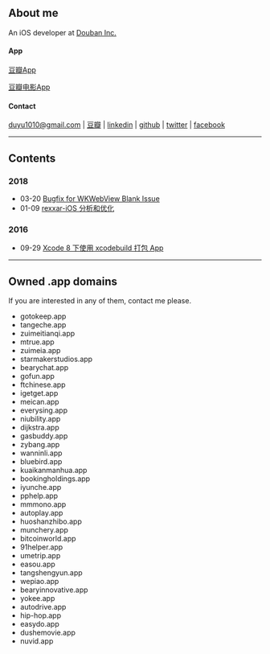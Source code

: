## About me

An iOS developer at [Douban Inc.](https://www.douban.com/) 

#### App

[豆瓣App](https://itunes.apple.com/cn/app/dou-ban/id907002334?mt=8)

[豆瓣电影App](https://itunes.apple.com/hk/app/dou-ban-dian-ying-quan-guo/id446745748?mt=8)

#### Contact

duyu1010@gmail.com |
[豆瓣](https://www.douban.com/people/bigyelow/) |
[linkedin](https://www.linkedin.com/in/%E6%9D%9C%E7%85%9C-%E9%BB%84-50b423b6?trk=nav_responsive_tab_profile_pic) |
[github](https://github.com/bigyelow) |
[twitter](https://twitter.com/bigyelow) |
[facebook](https://www.facebook.com/duyu.huang.5)

* * *

## Contents

### 2018

*   03-20 [Bugfix for WKWebView Blank Issue](https://github.com/bigyelow/bigyelow.github.io/blob/master/2018/%20Bugfix%20for%20WKWebView%20Blank%20Issue.md)
*   01-09 [rexxar-iOS 分析和优化](https://github.com/bigyelow/bigyelow.github.io/blob/master/2018/rexxar-iOS%20%E5%88%86%E6%9E%90%E5%92%8C%E4%BC%98%E5%8C%96.md)

### 2016

*   09-29 [Xcode 8 下使用 xcodebuild 打包 App](https://github.com/bigyelow/bigyelow.github.io/blob/master/2016/Xcode%208%20%E4%B8%8B%E4%BD%BF%E7%94%A8%20xcodebuild%20%E6%89%93%E5%8C%85%20App.md)

* * *
## Owned .app domains

If you are interested in any of them, contact me please.

- gotokeep.app
- tangeche.app
- zuimeitianqi.app
- mtrue.app
- zuimeia.app
- starmakerstudios.app
- bearychat.app
- gofun.app
- ftchinese.app
- igetget.app
- meican.app
- everysing.app
- niubility.app
- dijkstra.app
- gasbuddy.app
- zybang.app
- wanninli.app
- bluebird.app
- kuaikanmanhua.app
- bookingholdings.app
- iyunche.app
- pphelp.app
- mmmono.app
- autoplay.app
- huoshanzhibo.app
- munchery.app
- bitcoinworld.app
- 91helper.app
- umetrip.app
- easou.app
- tangshengyun.app
- wepiao.app
- bearyinnovative.app
- yokee.app
- autodrive.app
- hip-hop.app
- easydo.app
- dushemovie.app
- nuvid.app
